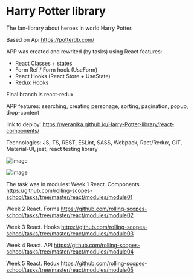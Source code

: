 # Harry Potter library

The fan-library about heroes in world Harry Potter.

Based on Api https://potterdb.com/

APP was created and rewrited (by tasks) using React features: 
- React Classes + states
- Form Ref / Form hook (UseForm)
- React Hooks (React Store + UseState)
- Redux Hooks

Final branch is react-redux

APP features: searching, creating personage, sorting, pagination, popup, drop-content

link to deploy: https://weranika.github.io/Harry-Potter-library/react-components/

Technologies: JS, TS, REST, ESLint, SASS, Webpack, Ract/Redux, GIT, Material-UI, jest, react testing library

![image](https://user-images.githubusercontent.com/61847249/216746794-9e3ca80d-2aa4-446b-b733-173ee97dae1d.png)


![image](https://user-images.githubusercontent.com/61847249/216746818-7e287fef-51bf-41db-8fa4-63360e86fcd6.png)


The task was in modules:
Week 1 React. Components https://github.com/rolling-scopes-school/tasks/tree/master/react/modules/module01

Week 2 React. Forms https://github.com/rolling-scopes-school/tasks/tree/master/react/modules/module02

Week 3 React. Hooks https://github.com/rolling-scopes-school/tasks/tree/master/react/modules/module03

Week 4 React. API https://github.com/rolling-scopes-school/tasks/tree/master/react/modules/module04

Week 5 React. Redux https://github.com/rolling-scopes-school/tasks/tree/master/react/modules/module05
